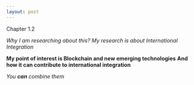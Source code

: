 ```yaml
---
layout: post
---
```



Chapter 1.2

*Why I am researching about this?*
_My research is about International Integration_

**My point of interest is Blockchain and new emerging technologies**
__And how it can contribute to international integration__

*You **can** combine them*
